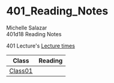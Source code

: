 # 401_Reading_Notes

Michelle Salazar   
401d18 Reading Notes

401 Lecture's [Lecture times](https://github.com/MISalz/301_Reading_Notes/blob/main/Lecture%20Times.md)

|Class|Reading|
---|:---:
[Class01](https://github.com/MISalz/401_Reading_Notes/blob/main/Class01.md)| 
